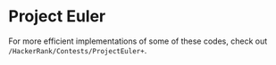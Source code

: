# Project Euler

For more efficient implementations of some of these codes, check out `/HackerRank/Contests/ProjectEuler+`.
